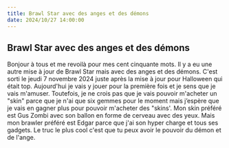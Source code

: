 ```yaml
---
title: Brawl Star avec des anges et des démons
date: 2024/10/27 14:00:00
---
```

##   Brawl Star avec des anges et des démons  ##
Bonjour à tous et me revoilà pour mes cent cinquante mots. Il y a eu une autre mise à jour de Brawl Star mais avec des anges et des démons. C'est sorti le jeudi 7 novembre 2024 juste après la mise à jour pour Halloween qui était top. Aujourd'hui je vais y jouer pour la première fois et je sens que je vais m'amuser. Toutefois, je ne crois pas que je vais pouvoir m'acheter un "skin" parce que je n'ai que six gemmes pour le moment mais j’espère que je vais en gagner plus pour pouvoir m'acheter des "skins'.
Mon skin préféré est Gus Zombi avec son ballon en forme de cerveau avec des yeux. Mais mon brawler préféré est Edgar parce que j'ai son hyper charge et tous ses gadgets. Le truc le plus cool c'est que tu peux avoir le pouvoir du démon et de l'ange.









